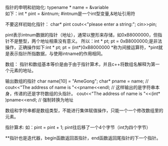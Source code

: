 指针的申明和初始化:
typename * name = &variable   
如下：int * pint = &intnum; #intnum是一个int型变量,&地址引用符

不要这样初始化指针：
char* pint
cout<<"please enter a string:";
cin>>pin;


pint表示intnum数据的指针（地址），通常以整形来存储，如0xB8000000，但指针不是整型，两个地址相乘没有意义。
所以：int * pt; pt = 0xB8000000;是非法操作，正确操作如下:int * pt; pt = (int*)0xB8000000
*称为间接运算符，*pint就是表示指针所指数据，与使用intname的作用相同。

数组：
指针和数组基本等价是由于由于指针算术，并且c++将数组名解释为第一个元素的地址。

输出数组的指针
char name[10] = "AmeGong";
char* pname = name;
// cout<<"The address of name is "<<pname<<endl; // 这样输出的是字符串本身，传递的还是字符数组的头指针。
cout<<"The address of name is "<<(int* )pname<<endl; // 强制转换为地址

数组和字符串都是数组类型，不能进行集体赋值操作，只能一个一个修改数组里的元素。

指针算术:
如：pint = pint + 1;
pint往后移了一个4个字节（int为四个字节）

**指针也是迭代器，begin函数返回首指针，end函数返回尾指针的下一个指针。
